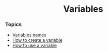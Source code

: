<h1 align="center">Variables</h1>

### Topics

- [Variables names](https://github.com/algorodev/python-essentials-cisco-certification/tree/main/variables/names)
- [How to create a variable](https://github.com/algorodev/python-essentials-cisco-certification/tree/main/variables/how-create)
- [How to use a variable](https://github.com/algorodev/python-essentials-cisco-certification/tree/main/variables/how-use)
